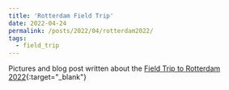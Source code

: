 ```yaml
---
title: 'Rotterdam Field Trip'
date: 2022-04-24
permalink: /posts/2022/04/rotterdam2022/
tags:
  - field_trip
---
```



Pictures and blog post written about the [Field Trip to Rotterdam 2022](https://docs.google.com/document/d/1OQQB3kKA8ofGEWeYjPx84nWZAFUrESR3llievoWJqG0/edit){:target="_blank"}
